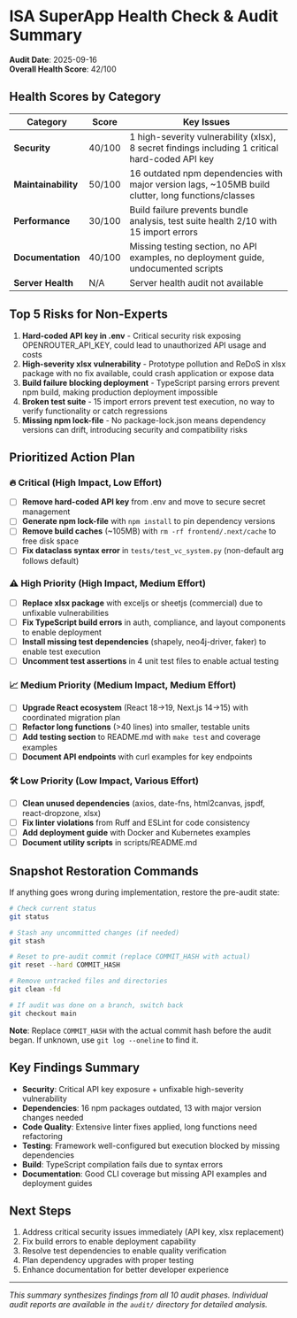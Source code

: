 # ISA SuperApp Health Check & Audit Summary

**Audit Date**: 2025-09-16  
**Overall Health Score**: 42/100

## Health Scores by Category

| Category | Score | Key Issues |
|----------|-------|------------|
| **Security** | 40/100 | 1 high-severity vulnerability (xlsx), 8 secret findings including 1 critical hard-coded API key |
| **Maintainability** | 50/100 | 16 outdated npm dependencies with major version lags, ~105MB build clutter, long functions/classes |
| **Performance** | 30/100 | Build failure prevents bundle analysis, test suite health 2/10 with 15 import errors |
| **Documentation** | 40/100 | Missing testing section, no API examples, no deployment guide, undocumented scripts |
| **Server Health** | N/A | Server health audit not available |

## Top 5 Risks for Non-Experts

1. **Hard-coded API key in .env** - Critical security risk exposing OPENROUTER_API_KEY, could lead to unauthorized API usage and costs
2. **High-severity xlsx vulnerability** - Prototype pollution and ReDoS in xlsx package with no fix available, could crash application or expose data
3. **Build failure blocking deployment** - TypeScript parsing errors prevent npm build, making production deployment impossible
4. **Broken test suite** - 15 import errors prevent test execution, no way to verify functionality or catch regressions
5. **Missing npm lock-file** - No package-lock.json means dependency versions can drift, introducing security and compatibility risks

## Prioritized Action Plan

### 🔥 Critical (High Impact, Low Effort)
- [ ] **Remove hard-coded API key** from .env and move to secure secret management
- [ ] **Generate npm lock-file** with `npm install` to pin dependency versions
- [ ] **Remove build caches** (~105MB) with `rm -rf frontend/.next/cache` to free disk space
- [ ] **Fix dataclass syntax error** in `tests/test_vc_system.py` (non-default arg follows default)

### ⚠️ High Priority (High Impact, Medium Effort)
- [ ] **Replace xlsx package** with exceljs or sheetjs (commercial) due to unfixable vulnerabilities
- [ ] **Fix TypeScript build errors** in auth, compliance, and layout components to enable deployment
- [ ] **Install missing test dependencies** (shapely, neo4j-driver, faker) to enable test execution
- [ ] **Uncomment test assertions** in 4 unit test files to enable actual testing

### 📈 Medium Priority (Medium Impact, Medium Effort)
- [ ] **Upgrade React ecosystem** (React 18→19, Next.js 14→15) with coordinated migration plan
- [ ] **Refactor long functions** (>40 lines) into smaller, testable units
- [ ] **Add testing section** to README.md with `make test` and coverage examples
- [ ] **Document API endpoints** with curl examples for key endpoints

### 🛠️ Low Priority (Low Impact, Various Effort)
- [ ] **Clean unused dependencies** (axios, date-fns, html2canvas, jspdf, react-dropzone, xlsx)
- [ ] **Fix linter violations** from Ruff and ESLint for code consistency
- [ ] **Add deployment guide** with Docker and Kubernetes examples
- [ ] **Document utility scripts** in scripts/README.md

## Snapshot Restoration Commands

If anything goes wrong during implementation, restore the pre-audit state:

```bash
# Check current status
git status

# Stash any uncommitted changes (if needed)
git stash

# Reset to pre-audit commit (replace COMMIT_HASH with actual)
git reset --hard COMMIT_HASH

# Remove untracked files and directories
git clean -fd

# If audit was done on a branch, switch back
git checkout main
```

**Note**: Replace `COMMIT_HASH` with the actual commit hash before the audit began. If unknown, use `git log --oneline` to find it.

## Key Findings Summary

- **Security**: Critical API key exposure + unfixable high-severity vulnerability
- **Dependencies**: 16 npm packages outdated, 13 with major version changes needed
- **Code Quality**: Extensive linter fixes applied, long functions need refactoring
- **Testing**: Framework well-configured but execution blocked by missing dependencies
- **Build**: TypeScript compilation fails due to syntax errors
- **Documentation**: Good CLI coverage but missing API examples and deployment guides

## Next Steps

1. Address critical security issues immediately (API key, xlsx replacement)
2. Fix build errors to enable deployment capability
3. Resolve test dependencies to enable quality verification
4. Plan dependency upgrades with proper testing
5. Enhance documentation for better developer experience

---

*This summary synthesizes findings from all 10 audit phases. Individual audit reports are available in the `audit/` directory for detailed analysis.*